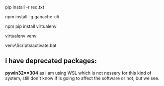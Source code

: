 pip install -r req.txt

npm install -g ganache-cli

npm 
pip install virtualenv

virtualenv venv

venv\Scripts\activate.bat

## i have deprecated packages:  
**pywin32==304** as i am using WSL which is not nessery for this kind of system, still don't know if is going to affect the software or not, but we see.


 
